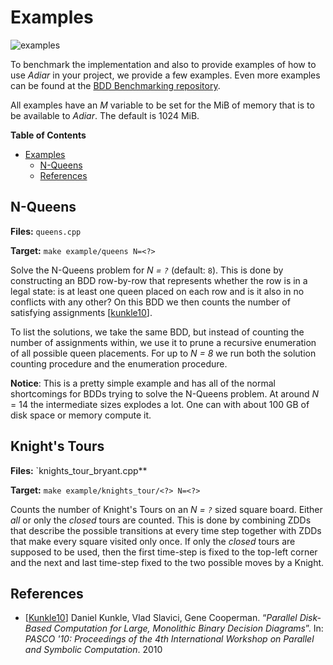 # Examples
![examples](https://github.com/SSoelvsten/adiar/workflows/examples/badge.svg?branch=main)

To benchmark the implementation and also to provide examples of how to use
_Adiar_ in your project, we provide a few examples. Even more examples can be
found at the [BDD Benchmarking repository](https://github.com/SSoelvsten/bdd-benchmark).

All examples have an _M_ variable to be set for the MiB of memory that is to be
available to _Adiar_. The default is 1024 MiB.

<!-- markdown-toc start - Don't edit this section. Run M-x markdown-toc-refresh-toc -->
**Table of Contents**

- [Examples](#examples)
    - [N-Queens](#n-queens)
    - [References](#references)

<!-- markdown-toc end -->

## N-Queens

**Files:** `queens.cpp`

**Target:** `make example/queens N=<?>`

Solve the N-Queens problem for _N = `?`_ (default: `8`). This is done by
constructing an BDD row-by-row that represents whether the row is in a legal
state: is at least one queen placed on each row and is it also in no conflicts
with any other? On this BDD we then counts the number of satisfying
assignments [[kunkle10](#references)].

To list the solutions, we take the same BDD, but instead of counting the number
of assignments within, we use it to prune a recursive enumeration of all
possible queen placements. For up to _N = 8_ we run both the solution counting
procedure and the enumeration procedure.

**Notice**: This is a pretty simple example and has all of the normal
shortcomings for BDDs trying to solve the N-Queens problem. At around _N_ = 14
the intermediate sizes explodes a lot. One can with about 100 GB of disk space
or memory compute it.

## Knight's Tours

**Files:** `knights_tour_bryant.cpp**

**Target:** `make example/knights_tour/<?> N=<?>`

Counts the number of Knight's Tours on an _N = `?`_ sized square board. Either
_all_ or only the _closed_ tours are counted. This is done by combining ZDDs
that describe the possible transitions at every time step together with ZDDs
that make every square visited only once. If only the _closed_ tours are
supposed to be used, then the first time-step is fixed to the top-left corner
and the next and last time-step fixed to the two possible moves by a Knight.

## References

- [[Kunkle10](https://dl.acm.org/doi/abs/10.1145/1837210.1837222)] Daniel
  Kunkle, Vlad Slavici, Gene Cooperman. “_Parallel Disk-Based Computation for
  Large, Monolithic Binary Decision Diagrams_”. In: _PASCO '10: Proceedings of
  the 4th International Workshop on Parallel and Symbolic Computation_. 2010
